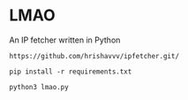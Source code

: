 # LMAO
An IP fetcher written in Python

```https://github.com/hrishavvv/ipfetcher.git/```

```pip install -r requirements.txt```

```python3 lmao.py```
